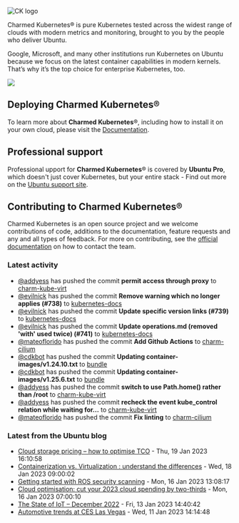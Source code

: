 ![CK logo](https://assets.ubuntu.com/v1/451d4cf4-Charmed+Kubernetes_RGB_onWhite_2022.svg)

Charmed Kubernetes® is pure Kubernetes tested across the widest range of clouds with modern metrics and monitoring, brought to you by the people who deliver Ubuntu.

Google, Microsoft, and many other institutions run Kubernetes on Ubuntu because we focus on the latest container capabilities in modern kernels. That’s why it’s the top choice for enterprise Kubernetes, too.

![](https://assets.ubuntu.com/v1/843c77b6-juju-at-a-glace.svg)

## Deploying Charmed Kubernetes®

To learn more about **Charmed Kubernetes**®, including how to install it on your own cloud, please visit the [Documentation][docs].

## Professional support

Professional upport for **Charmed Kubernetes**® is covered by **Ubuntu Pro**, which doesn't just cover Kubernetes, but your entire stack - Find out more on the [Ubuntu support site](https://ubuntu.com/support).

## Contributing to Charmed Kubernetes®

Charmed Kubernetes is an open source project and we welcome contributions of code, additions to the documentation, feature requests and any and all types of feedback. For more on contributing, see the [official documentation][get-in-touch] on how to contact the team.

<!-- LINKS -->
[docs]: https://ubuntu.com/kubernetes/docs
[get-in-touch]: https://ubuntu.com/kubernetes/docs/get-in-touch

### Latest activity

<!-- activity starts -->
 - [@addyess](https://github.com/addyess) has pushed the commit **permit access through proxy** to [charm-kube-virt](https://github.com/charmed-kubernetes/charm-kube-virt)
 - [@evilnick](https://github.com/evilnick) has pushed the commit **Remove warning which no longer applies (#738)** to [kubernetes-docs](https://github.com/charmed-kubernetes/kubernetes-docs)
 - [@evilnick](https://github.com/evilnick) has pushed the commit **Update specific version links (#739)** to [kubernetes-docs](https://github.com/charmed-kubernetes/kubernetes-docs)
 - [@evilnick](https://github.com/evilnick) has pushed the commit **Update operations.md (removed 'with' used twice) (#741)** to [kubernetes-docs](https://github.com/charmed-kubernetes/kubernetes-docs)
 - [@mateoflorido](https://github.com/mateoflorido) has pushed the commit **Add Github Actions** to [charm-cilium](https://github.com/charmed-kubernetes/charm-cilium)
 - [@cdkbot](https://github.com/cdkbot) has pushed the commit **Updating container-images/v1.24.10.txt** to [bundle](https://github.com/charmed-kubernetes/bundle)
 - [@cdkbot](https://github.com/cdkbot) has pushed the commit **Updating container-images/v1.25.6.txt** to [bundle](https://github.com/charmed-kubernetes/bundle)
 - [@addyess](https://github.com/addyess) has pushed the commit **switch to use Path.home() rather than /root** to [charm-kube-virt](https://github.com/charmed-kubernetes/charm-kube-virt)
 - [@addyess](https://github.com/addyess) has pushed the commit **recheck the event kube_control relation while waiting for...** to [charm-kube-virt](https://github.com/charmed-kubernetes/charm-kube-virt)
 - [@mateoflorido](https://github.com/mateoflorido) has pushed the commit **Fix linting** to [charm-cilium](https://github.com/charmed-kubernetes/charm-cilium)
<!-- activity ends -->

<!-- roadmap starts -->

<!-- roadmap ends -->

### Latest from the Ubuntu blog

<!-- blog starts -->
* [Cloud storage pricing &#8211; how to optimise TCO](https://ubuntu.com//blog/cloud-storage-pricing-how-to-optimise-tco) - Thu, 19 Jan 2023 16:10:58 
* [Containerization vs. Virtualization : understand the differences](https://ubuntu.com//blog/containerization-vs-virtualization) - Wed, 18 Jan 2023 09:00:02 
* [Getting started with ROS security scanning](https://ubuntu.com//blog/getting-started-with-ros-security-scanning) - Mon, 16 Jan 2023 13:08:17 
* [Cloud optimisation: cut your 2023 cloud spending by two-thirds](https://ubuntu.com//blog/cloud-optimisation) - Mon, 16 Jan 2023 07:00:10 
* [The State of IoT – December 2022](https://ubuntu.com//blog/state-of-iot-december-2022) - Fri, 13 Jan 2023 14:40:42 
* [Automotive trends at CES Las Vegas](https://ubuntu.com//blog/automotive-trends-at-ces-las-vegas) - Wed, 11 Jan 2023 14:14:48 
<!-- blog ends -->
